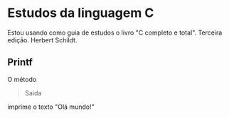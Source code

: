 # Estudos da linguagem C

Estou usando como guia de estudos o livro "C completo e total". Terceira edição. Herbert Schildt.

## Printf
O método

>Saida

imprime o texto "Olá mundo!"


